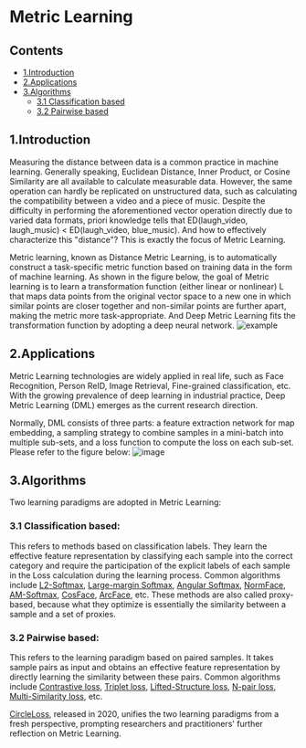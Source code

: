 # Metric Learning

## Contents
- [1.Introduction](#1)
- [2.Applications](#2)
- [3.Algorithms](#3)
    - [3.1 Classification based](#3.1)
    - [3.2 Pairwise based](#3.2)

<a name="1"></a>
## 1.Introduction

Measuring the distance between data is a common practice in machine learning. Generally speaking, Euclidean Distance, Inner Product, or Cosine Similarity are all available to calculate measurable data. However, the same operation can hardly be replicated on unstructured data, such as calculating the compatibility between a video and a piece of music. Despite the difficulty in performing the aforementioned vector operation directly due to varied data formats, priori knowledge tells that ED(laugh_video, laugh_music) < ED(laugh_video, blue_music). And how to effectively characterize this "distance"?  This is exactly the focus of Metric Learning.

Metric learning, known as Distance Metric Learning, is to automatically construct a task-specific metric function based on training data in the form of machine learning. As shown in the figure below, the goal of Metric learning is to learn a transformation function (either linear or nonlinear) L that maps data points from the original vector space to a new one in which similar points are closer together and non-similar points are further apart, making the metric more task-appropriate. And Deep Metric Learning fits the transformation function by adopting a deep neural network. ![example](../../images/ml_illustration.jpg)

<a name="2"></a>
## 2.Applications

Metric Learning technologies are widely applied in real life, such as Face Recognition, Person ReID, Image Retrieval, Fine-grained classification, etc. With the growing prevalence of deep learning in industrial practice, Deep Metric Learning (DML) emerges as the current research direction.

Normally, DML consists of three parts: a feature extraction network for map embedding, a sampling strategy to combine samples in a mini-batch into multiple sub-sets, and  a loss function to compute the loss on each sub-set. Please refer to the figure below: ![image](../../images/ml_pipeline.jpg)

<a name="3"></a>
## 3.Algorithms

Two learning paradigms are adopted in Metric Learning:

<a name="3.1"></a>
### 3.1 Classification based:

This refers to methods based on classification labels. They learn the effective feature representation by classifying each sample into the correct category and require the participation of  the explicit labels of each sample in the Loss calculation during the learning process. Common algorithms include [L2-Softmax](https://arxiv.org/abs/1703.09507), [Large-margin Softmax](https://arxiv.org/abs/1612.02295), [Angular Softmax]( https://arxiv.org/pdf/1704.08063.pdf), [NormFace](https://arxiv.org/abs/1704.06369), [AM-Softmax](https://arxiv.org/abs/1801.05599), [CosFace](https://arxiv.org/abs/1801.09414), [ArcFace](https://arxiv.org/abs/1801.07698), etc. These methods are also called proxy-based, because what they optimize is essentially the similarity between a sample and a set of proxies.

<a name="3.2"></a>
### 3.2 Pairwise based:

This refers to the learning paradigm based on paired samples. It takes sample pairs as input and obtains an effective feature representation by directly learning the similarity between these pairs. Common algorithms include [Contrastive loss](http://yann.lecun.com/exdb/publis/pdf/hadsell-chopra-lecun-06.pdf), [ Triplet loss](https://arxiv.org/abs/1503.03832), [Lifted-Structure loss](https://arxiv.org/abs/1511.06452), [N-pair loss](https://), [Multi-Similarity loss](https://arxiv.org/pdf/1904.06627.pdf), etc.

[CircleLoss](https://arxiv.org/abs/2002.10857), released in 2020, unifies the two learning paradigms from a fresh perspective, prompting researchers and practitioners' further reflection on Metric Learning.
